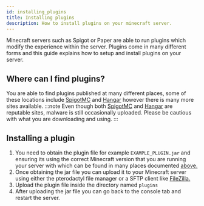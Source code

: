 ```yaml
---
id: installing_plugins
title: Installing plugins
description: How to install plugins on your minecraft server.
---
```

Minecraft servers such as Spigot or Paper are able to run plugins which modify the experience within the server. Plugins come in many different forms and this guide explains how to setup and install plugins on your server.

## Where can I find plugins?
You are able to find plugins published at many different places, some of these locations include [SpigotMC](https://www.spigotmc.org/) and [Hangar](https://hangar.papermc.io/) however there is many more sites available.
:::note
Even though both [SpigotMC](https://www.spigotmc.org/) and [Hangar](https://hangar.papermc.io/) are reputable sites, malware is still occasionally uploaded. Please be cautious with what you are downloading and using.
:::

## Installing a plugin
1. You need to obtain the plugin file for example `EXAMPLE_PLUGIN.jar` and ensuring its using the correct Minecraft version that you are running your server with which can be found in many places documented [above.](/knowledgebase/game_servers/minecraft/installing_plugins#where-can-i-find-plugins)
2. Once obtaining the jar file you can upload it to your Minecraft server using either the pterodactyl file manager or a SFTP client like [FileZilla.](/knowledgebase/game_servers/tutorial_filezilla_sftp)
3. Upload the plugin file inside the directory named `plugins`
4. After uploading the jar file you can go back to the console tab and restart the server.